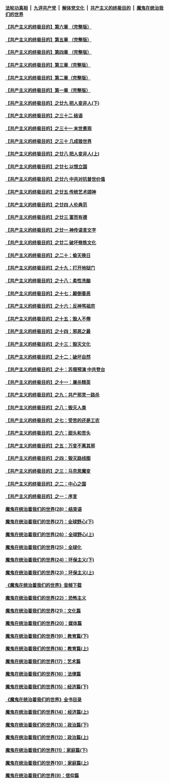 

####  [法轮功真相](../../../../basic/blob/master/README.md?t=04020430) &nbsp;|&nbsp; [九评共产党](../../../../9ping.md/blob/master/README.md?t=04020430) &nbsp;|&nbsp; [解体党文化](../../../../jtdwh.md/blob/master/README.md?t=04020430)  &nbsp;|&nbsp; [共产主义的终极目的](../../../../gczydzjmd.md/blob/master/README.md?t=04020430) &nbsp;|&nbsp; [魔鬼在统治我们的世界](../../../../mgztzwmdsj.md/blob/master/README.md?t=04020430) 

#### [【共产主义的终极目的】第六章 （完整版）](../pages/nsc422/n11428913.md?t=04020430) 

#### [【共产主义的终极目的】第五章 （完整版）](../pages/nsc422/n11428912.md?t=04020430) 

#### [【共产主义的终极目的】第四章 （完整版）](../pages/nsc422/n11428907.md?t=04020430) 

#### [【共产主义的终极目的】第三章（完整版）](../pages/nsc422/n11428848.md?t=04020430) 

#### [【共产主义的终极目的】第二章（完整版）](../pages/nsc422/n11428831.md?t=04020430) 

#### [【共产主义的终极目的】第一章（完整版）](../pages/nsc422/n11417651.md?t=04020430) 

#### [【共产主义的终极目的】之廿九 把人变非人(下)](../pages/nsc422/n11344140.md?t=04020430) 

#### [【共产主义的终极目的】之三十二 结语](../pages/nsc422/n11360535.md?t=04020430) 

#### [【共产主义的终极目的】之三十一 末世景观](../pages/nsc422/n11351129.md?t=04020430) 

#### [【共产主义的终极目的】之三十 几成狼世界](../pages/nsc422/n11348280.md?t=04020430) 

#### [【共产主义的终极目的】之廿八 把人变非人(上)](../pages/nsc422/n11340492.md?t=04020430) 

#### [【共产主义的终极目的】之廿七 以恨立国](../pages/nsc422/n11336944.md?t=04020430) 

#### [【共产主义的终极目的】之廿六 中共对抗普世价值](../pages/nsc422/n11324785.md?t=04020430) 

#### [【共产主义的终极目的】之廿五 传统艺术颂神](../pages/nsc422/n11296396.md?t=04020430) 

#### [【共产主义的终极目的】之廿四 人伦典范](../pages/nsc422/n11296397.md?t=04020430) 

#### [【共产主义的终极目的】之廿三 富而有德](../pages/nsc422/n11283598.md?t=04020430) 

#### [【共产主义的终极目的】之廿一 神传语言文字](../pages/nsc422/n11263265.md?t=04020430) 

#### [【共产主义的终极目的】之廿二 破坏修炼文化](../pages/nsc422/n11245728.md?t=04020430) 

#### [【共产主义的终极目的】之二十：偷天换日](../pages/nsc422/n11238846.md?t=04020430) 

#### [【共产主义的终极目的】之十九：打开地狱门](../pages/nsc422/n11206376.md?t=04020430) 

#### [【共产主义的终极目的】之十八：柔性洗脑](../pages/nsc422/n11199994.md?t=04020430) 

#### [【共产主义的终极目的】之十七：颠倒善恶](../pages/nsc422/n11179782.md?t=04020430) 

#### [【共产主义的终极目的】之十六：反神骂祖宗](../pages/nsc422/n11166798.md?t=04020430) 

#### [【共产主义的终极目的】之十五：毁人不倦](../pages/nsc422/n11166792.md?t=04020430) 

#### [【共产主义的终极目的】之十四：邪恶之最](../pages/nsc422/n11150249.md?t=04020430) 

#### [【共产主义的终极目的】之十三：毁灭文化](../pages/nsc422/n11135227.md?t=04020430) 

#### [【共产主义的终极目的】之十二：破坏自然](../pages/nsc422/n11135214.md?t=04020430) 

#### [【共产主义的终极目的】之十：苏俄预演 中共登台](../pages/nsc422/n11118424.md?t=04020430) 

#### [【共产主义的终极目的】之十一：屠杀精英](../pages/nsc422/n11118442.md?t=04020430) 

#### [【共产主义的终极目的】之九：共产邪灵一路杀](../pages/nsc422/n11114139.md?t=04020430) 

#### [【共产主义的终极目的】之八：毁灭人类](../pages/nsc422/n11108503.md?t=04020430) 

#### [【共产主义的终极目的】之七：受苦的还是工农](../pages/nsc422/n11101809.md?t=04020430) 

#### [【共产主义的终极目的】之六：甜头和苦头](../pages/nsc422/n11096971.md?t=04020430) 

#### [【共产主义的终极目的】之五：万变不离其邪](../pages/nsc422/n11091285.md?t=04020430) 

#### [【共产主义的终极目的】之四：毁灭路线图](../pages/nsc422/n11086284.md?t=04020430) 

#### [【共产主义的终极目的】之三：马克思魔变](../pages/nsc422/n11061941.md?t=04020430) 

#### [【共产主义的终极目的】之二：中心之国](../pages/nsc422/n11047728.md?t=04020430) 

#### [【共产主义的终极目的】之一：序言](../pages/nsc422/n11086077.md?t=04020430) 

#### [魔鬼在统治着我们的世界(28)：结束语](../pages/nsc422/n10936246.md?t=04020430) 

#### [魔鬼在统治着我们的世界(27)：全球野心(下)](../pages/nsc422/n10928319.md?t=04020430) 

#### [魔鬼在统治着我们的世界(26)：全球野心(上)](../pages/nsc422/n10900318.md?t=04020430) 

#### [魔鬼在统治着我们的世界(25)：全球化](../pages/nsc422/n10788205.md?t=04020430) 

#### [魔鬼在统治着我们的世界(24)：环保主义(下)](../pages/nsc422/n10695307.md?t=04020430) 

#### [魔鬼在统治着我们的世界(23)：环保主义(上)](../pages/nsc422/n10688613.md?t=04020430) 

#### [《魔鬼在统治着我们的世界》音频下载](../pages/nsc422/n10635553.md?t=04020430) 

#### [魔鬼在统治着我们的世界(22)：恐怖主义](../pages/nsc422/n10614727.md?t=04020430) 

#### [魔鬼在统治着我们的世界(21)：文化篇](../pages/nsc422/n10597706.md?t=04020430) 

#### [魔鬼在统治着我们的世界(20)：媒体篇](../pages/nsc422/n10586579.md?t=04020430) 

#### [魔鬼在统治着我们的世界(19)：教育篇(下)](../pages/nsc422/n10564808.md?t=04020430) 

#### [魔鬼在统治着我们的世界(18)：教育篇(上)](../pages/nsc422/n10526970.md?t=04020430) 

#### [魔鬼在统治着我们的世界(17)：艺术篇](../pages/nsc422/n10499093.md?t=04020430) 

#### [魔鬼在统治着我们的世界(16)：法律篇](../pages/nsc422/n10485969.md?t=04020430) 

#### [魔鬼在统治着我们的世界(15)：经济篇(下)](../pages/nsc422/n10469975.md?t=04020430) 

#### [《魔鬼在统治着我们的世界》全书目录](../pages/nsc422/n10464261.md?t=04020430) 

#### [魔鬼在统治着我们的世界(14)：经济篇(上)](../pages/nsc422/n10457370.md?t=04020430) 

#### [魔鬼在统治着我们的世界(13)：政治篇(下)](../pages/nsc422/n10448270.md?t=04020430) 

#### [魔鬼在统治着我们的世界(12)：政治篇(上)](../pages/nsc422/n10444576.md?t=04020430) 

#### [魔鬼在统治着我们的世界(11)：家庭篇(下)](../pages/nsc422/n10440961.md?t=04020430) 

#### [魔鬼在统治着我们的世界(10)：家庭篇(上)](../pages/nsc422/n10435448.md?t=04020430) 

#### [魔鬼在统治着我们的世界(9)：信仰篇](../pages/nsc422/n10432159.md?t=04020430) 

